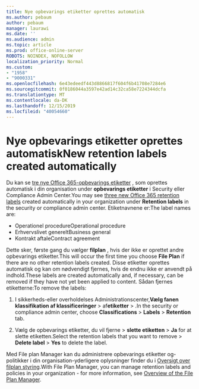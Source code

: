 ```yaml
---
title: Nye opbevarings etiketter oprettes automatisk
ms.author: pebaum
author: pebaum
manager: laurawi
ms.date: ''
ms.audience: admin
ms.topic: article
ms.prod: office-online-server
ROBOTS: NOINDEX, NOFOLLOW
localization_priority: Normal
ms.custom:
- "1958"
- "9000331"
ms.openlocfilehash: 6e43edeedf443d8866817f604f6b41708e7284e6
ms.sourcegitcommit: 0f0186044a3597e42ad14c32ca58e7224344dcfa
ms.translationtype: MT
ms.contentlocale: da-DK
ms.lasthandoff: 12/15/2019
ms.locfileid: "40054660"
---
```

# <a name="new-retention-labels-created-automatically"></a><span data-ttu-id="55afc-102">Nye opbevarings etiketter oprettes automatisk</span><span class="sxs-lookup"><span data-stu-id="55afc-102">New retention labels created automatically</span></span>

<span data-ttu-id="55afc-103">Du kan se [tre nye Office 365-opbevarings etiketter](https://docs.microsoft.com/office365/securitycompliance/file-plan-manager#default-retention-labels-and-label-policy) , som oprettes automatisk i din organisation under **opbevarings etiketter** i Security eller Compliance Admin Center.</span><span class="sxs-lookup"><span data-stu-id="55afc-103">You may see [three new Office 365 retention labels](https://docs.microsoft.com/office365/securitycompliance/file-plan-manager#default-retention-labels-and-label-policy) created automatically in your organization under **Retention labels** in the security or compliance admin center.</span></span> <span data-ttu-id="55afc-104">Etiketnavnene er:</span><span class="sxs-lookup"><span data-stu-id="55afc-104">The label names are:</span></span>

- <span data-ttu-id="55afc-105">Operationel procedure</span><span class="sxs-lookup"><span data-stu-id="55afc-105">Operational procedure</span></span>
- <span data-ttu-id="55afc-106">Erhvervslivet generelt</span><span class="sxs-lookup"><span data-stu-id="55afc-106">Business general</span></span>
- <span data-ttu-id="55afc-107">Kontrakt aftale</span><span class="sxs-lookup"><span data-stu-id="55afc-107">Contract agreement</span></span>

<span data-ttu-id="55afc-108">Dette sker, første gang du vælger **filplan** , hvis der ikke er oprettet andre opbevarings etiketter.</span><span class="sxs-lookup"><span data-stu-id="55afc-108">This will occur the first time you choose **File Plan** if there are no other retention labels created.</span></span> <span data-ttu-id="55afc-109">Disse etiketter oprettes automatisk og kan om nødvendigt fjernes, hvis de endnu ikke er anvendt på indhold.</span><span class="sxs-lookup"><span data-stu-id="55afc-109">These labels are created automatically and, if necessary, can be removed if they have not yet been applied to content.</span></span> <span data-ttu-id="55afc-110">Sådan fjernes etiketterne:</span><span class="sxs-lookup"><span data-stu-id="55afc-110">To remove the labels:</span></span>

1. <span data-ttu-id="55afc-111">I sikkerheds-eller overholdelses Administrationscenter,**Vælg fanen** **klassifikation af klassificeringer** > af**etiketter** > .</span><span class="sxs-lookup"><span data-stu-id="55afc-111">In the security or compliance admin center, choose **Classifications** > **Labels** > **Retention** tab.</span></span>

1. <span data-ttu-id="55afc-112">Vælg de opbevarings etiketter, du vil fjerne > **slette etiketten** > **Ja** for at slette etiketten.</span><span class="sxs-lookup"><span data-stu-id="55afc-112">Select the retention labels that you want to remove > **Delete label** > **Yes** to delete the label.</span></span>

<span data-ttu-id="55afc-113">Med File plan Manager kan du administrere opbevarings etiketter og-politikker i din organisation-yderligere oplysninger finder du i [Oversigt over filplan styring](https://docs.microsoft.com/office365/securitycompliance/file-plan-manager).</span><span class="sxs-lookup"><span data-stu-id="55afc-113">With File Plan Manager, you can manage retention labels and policies in your organization - for more information, see [Overview of the File Plan Manager](https://docs.microsoft.com/office365/securitycompliance/file-plan-manager).</span></span>